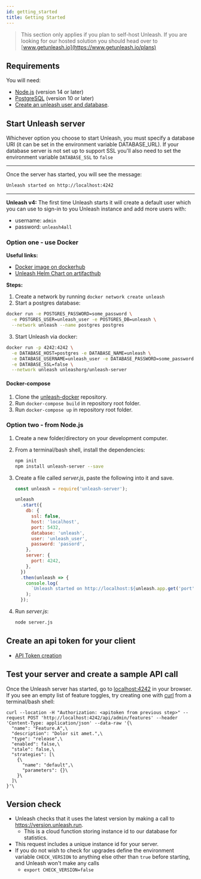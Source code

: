 ```yaml
---
id: getting_started
title: Getting Started
---
```


> This section only applies if you plan to self-host Unleash. If you are looking for our hosted solution you should head over to [www.getunleash.io](https://www.getunleash.io/plans)

## Requirements

You will need:

- [Node.js](https://nodejs.org/en/download/) (version 14 or later)
- [PostgreSQL](https://www.postgresql.org/download/) (version 10 or later)
- [Create an unleash user and database](/docs/developer_guide).

## Start Unleash server

Whichever option you choose to start Unleash, you must specify a database URI (it can be set in the environment variable DATABASE_URL). If your database server is not set up to support SSL you'll also need to set the environment variable `DATABASE_SSL` to `false`

---

Once the server has started, you will see the message:

```sh
Unleash started on http://localhost:4242
```

---

**Unleash v4:** The first time Unleash starts it will create a default user which you can use to sign-in to you Unleash instance and add more users with:

- username: `admin`
- password: `unleash4all`

### Option one - use Docker

**Useful links:**

- [Docker image on dockerhub](https://hub.docker.com/r/unleashorg/unleash-server/)
- [Unleash Helm Chart on artifacthub](https://artifacthub.io/packages/helm/unleash/unleash)

**Steps:**

1. Create a network by running `docker network create unleash`
2. Start a postgres database:

```sh
docker run -e POSTGRES_PASSWORD=some_password \
  -e POSTGRES_USER=unleash_user -e POSTGRES_DB=unleash \
  --network unleash --name postgres postgres
```

3. Start Unleash via docker:

```sh
docker run -p 4242:4242 \
  -e DATABASE_HOST=postgres -e DATABASE_NAME=unleash \
  -e DATABASE_USERNAME=unleash_user -e DATABASE_PASSWORD=some_password \
  -e DATABASE_SSL=false \
  --network unleash unleashorg/unleash-server
```

#### Docker-compose

1. Clone the [unleash-docker](https://github.com/Unleash/unleash-docker) repository.
2. Run `docker-compose build` in repository root folder.
3. Run `docker-compose up` in repository root folder.

### Option two - from Node.js

1. Create a new folder/directory on your development computer.
2. From a terminal/bash shell, install the dependencies:

   ```sh
   npm init
   npm install unleash-server --save
   ```

3. Create a file called _server.js_, paste the following into it and save.

   ```js
   const unleash = require('unleash-server');

   unleash
     .start({
       db: {
         ssl: false,
         host: 'localhost',
         port: 5432,
         database: 'unleash',
         user: 'unleash_user',
         password: 'passord',
       },
       server: {
         port: 4242,
       },
     })
     .then(unleash => {
       console.log(
         `Unleash started on http://localhost:${unleash.app.get('port')}`,
       );
     });
   ```

4. Run _server.js_:
   ```sh
   node server.js
   ```

## Create an api token for your client

- [API Token creation](../user_guide/api-token)

## Test your server and create a sample API call

Once the Unleash server has started, go to [localhost:4242](http://localhost:4242) in your browser. If you see an empty list of feature toggles, try creating one with [curl](https://curl.se/) from a terminal/bash shell:

```
curl --location -H "Authorization: <apitoken from previous step>" --request POST 'http://localhost:4242/api/admin/features' --header 'Content-Type: application/json' --data-raw '{\
  "name": "Feature.A",\
  "description": "Dolor sit amet.",\
  "type": "release",\
  "enabled": false,\
  "stale": false,\
  "strategies": [\
    {\
      "name": "default",\
      "parameters": {}\
    }\
  ]\
}'\
```

## Version check

- Unleash checks that it uses the latest version by making a call to https://version.unleash.run.
  - This is a cloud function storing instance id to our database for statistics.
- This request includes a unique instance id for your server.
- If you do not wish to check for upgrades define the environment variable `CHECK_VERSION` to anything else other than `true` before starting, and Unleash won't make any calls
  - `export CHECK_VERSION=false`
